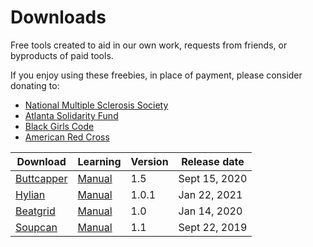 # Downloads

Free tools created to aid in our own work, requests from friends, or byproducts of paid tools. 

If you enjoy using these freebies, in place of payment, please consider donating to:

- [National Multiple Sclerosis Society](https://secure.nationalmssociety.org/site/Donation2?63293.donation=form1&df_id=63293&mfc_pref=T)
- [Atlanta Solidarity Fund](https://actionnetwork.org/fundraising/contribute-to-the-atlanta-solidarity-fund)
- [Black Girls Code](https://www.blackgirlscode.com/)
- [American Red Cross](https://www.redcross.org/donate/donation.html/)

<!-- formatting at https://www.tablesgenerator.com/markdown_tables# -->


| Download                                                                                              	| Learning                                                	| Version 	| Release date  	|
|-------------------------------------------------------------------------------------------------------	|---------------------------------------------------------	|---------	|---------------	|
| [Buttcapper](https://github.com/battleaxedotco/tool-docs/releases/download/buttcapper/Buttcapper.zip) 	| [Manual](/freebies/buttcapper) 	| 1.5     	| Sept 15, 2020 	|
| [Hylian](https://github.com/battleaxedotco/tool-docs/releases/download/hylian/Hylian.zip) 	| [Manual](/freebies/hylian) 	| 1.0.1     	| Jan 22, 2021 	|
| [Beatgrid](https://github.com/battleaxedotco/tool-docs/releases/download/beatgrid/Beatgrid.zip)       	| [Manual](/freebies/beatgrid)   	| 1.0     	| Jan 14, 2020  	|
| [Soupcan](https://github.com/battleaxedotco/tool-docs/releases/download/soupcan/Soupcan.zip)          	| [Manual](/freebies/soupcan)    	| 1.1     	| Sept 22, 2019 	|

<!-- | Download                                                                                              	| Learning                                                	| Version 	| Release date  	|
|-------------------------------------------------------------------------------------------------------	|---------------------------------------------------------	|---------	|---------------	|
| [Buttcapper](https://github.com/battleaxedotco/tool-docs/releases/download/buttcapper/Buttcapper.zip) 	| [Manual](https://help.battleaxe.co/freebies/buttcapper) 	| 1.5     	| Sept 15, 2020 	|
| [Hylian](https://github.com/battleaxedotco/tool-docs/releases/download/hylian/Hylian.zip) 	| [Manual](https://help.battleaxe.co/freebies/hylian) 	| 1.0.1     	| Jan 22, 2021 	|
| [Beatgrid](https://github.com/battleaxedotco/tool-docs/releases/download/beatgrid/Beatgrid.zip)       	| [Manual](https://help.battleaxe.co/freebies/beatgrid)   	| 1.0     	| Jan 14, 2020  	|
| [Soupcan](https://github.com/battleaxedotco/tool-docs/releases/download/soupcan/Soupcan.zip)          	| [Manual](https://help.battleaxe.co/freebies/soupcan)    	| 1.1     	| Sept 22, 2019 	| -->